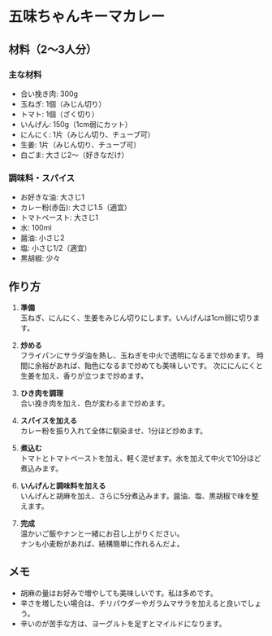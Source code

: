 # 五味ちゃんキーマカレー

## 材料（2〜3人分）

### 主な材料
- 合い挽き肉: 300g
- 玉ねぎ: 1個（みじん切り）
- トマト: 1個（ざく切り）
- いんげん: 150g（1cm弱にカット）
- にんにく: 1片（みじん切り、チューブ可）
- 生姜: 1片（みじん切り、チューブ可）
- 白ごま: 大さじ2〜（好きなだけ）

### 調味料・スパイス
- お好きな油: 大さじ1
- カレー粉(赤缶): 大さじ1.5（適宜）
- トマトペースト: 大さじ1
- 水: 100ml
- 醤油: 小さじ2
- 塩: 小さじ1/2（適宜）
- 黒胡椒: 少々

## 作り方

1. **準備**  
玉ねぎ、にんにく、生姜をみじん切りにします。いんげんは1cm弱に切ります。

2. **炒める**  
フライパンにサラダ油を熱し、玉ねぎを中火で透明になるまで炒めます。
時間に余裕があれば、飴色になるまで炒めても美味しいです。
次ににんにくと生姜を加え、香りが立つまで炒めます。

3. **ひき肉を調理**  
合い挽き肉を加え、色が変わるまで炒めます。

4. **スパイスを加える**  
カレー粉を振り入れて全体に馴染ませ、1分ほど炒めます。

5. **煮込む**  
トマトとトマトペーストを加え、軽く混ぜます。水を加えて中火で10分ほど煮込みます。

6. **いんげんと調味料を加える**  
いんげんと胡麻を加え、さらに5分煮込みます。醤油、塩、黒胡椒で味を整えます。

7. **完成**  
温かいご飯やナンと一緒にお召し上がりください。  
ナンも小麦粉があれば、結構簡単に作れるんだよ。

## メモ
- 胡麻の量はお好みで増やしても美味しいです。私は多めです。
- 辛さを増したい場合は、チリパウダーやガラムマサラを加えると良いでしょう。
- 辛いのが苦手な方は、ヨーグルトを足すとマイルドになります。
